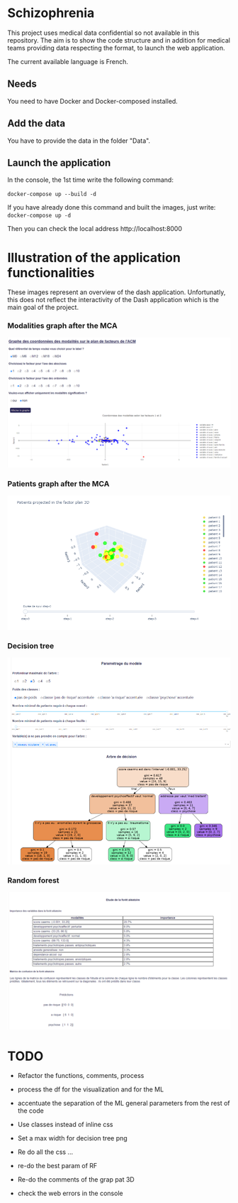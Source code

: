 # Schizophrenia

This project uses medical data confidential so not available in this repository.
The aim is to show the code structure and in addition for medical teams providing data respecting the format, to launch the web application. 

The current available language is French.

## Needs

You need to have Docker and Docker-composed installed.

## Add the data

You have to provide the data in the folder "Data".

## Launch the application 

In the console, the 1st time write the following command:

``docker-compose up --build -d``

If you have already done this command and built the images, just write:
``docker-compose up -d``

Then you can check the local address http://localhost:8000

# Illustration of the application functionalities

These images represent an overview of the dash application. Unfortunatly, this does not reflect
the interactivity of the Dash application which is the main goal of the project.

### Modalities graph after the MCA
![plot](./application/illustrations/acm_modalities.png)

### Patients graph after the MCA
![plot](./application/illustrations/acm_patients_3D.png)

### Decision tree
![plot](./application/illustrations/image_decision_tree.png)

### Random forest
![plot](./application/illustrations/random_forest.png)

# TODO

- Refactor the functions, comments, process 

- process the df for the visualization and for the ML

- accentuate the separation of the ML general parameters from the rest of the code

- Use classes instead of inline css

- Set a max width for decision tree png

- Re do all the css ...

- re-do the best param of RF

- Re-do the comments of the grap pat 3D

- check the web errors in the console


